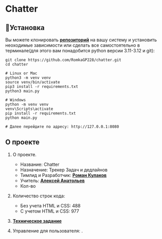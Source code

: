 <h1>Chatter</h1>

## 🧱Установка

Вы можете клонировать [**репозиторий**](https://github.com/RomkaGP228/chatter.git) на вашу систему и установить
неоходимые зависимости или сделать все самостоятельно в терминале(для этого вам понадобится python версии 3.11-3.12 и
git):

```shell
git clone https://github.com/RomkaGP228/chatter.git
cd chatter

# Linux or Mac
python3 -m venv venv
source venv/bin/activate
pip3 install -r requirements.txt
python3 main.py

# Windows
python -m venv venv
venv\Scripts\activate
pip install -r requirements.txt
python main.py

# Далее перейдите по адресу: http://127.0.0.1:8080
```


## О проекте

1. О проекте.
    - Название: Chatter
    - Назначение: Трекер Задач и дедлайнов
    - Тимлид и Разработчик: [**Роман Кулаков**](https://github.com/RomkaGP228)
    - Учитель: [**Алексей Анатольев**](https://github.com/anatolyev)
    - Кол-во
2. Количество строк кода:
    - Без учета HTML и CSS: 488
    - С учетом HTML и CSS: 977
3. [**Техническое задание**](materials/tecnical_spetification.md)

4. Управление для пользователя:
   .